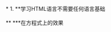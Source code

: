 <html>
<head>
<title> `_**学习d3**_`</title>
</head>
<body>
<br>
*  1. **学习HTML语言不需要任何语言基础<br><br>**
***在方程式上的效果<br>
</body>
</html>